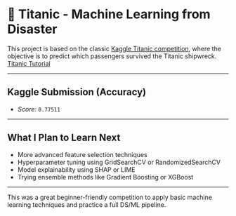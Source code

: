 # 🚢 Titanic - Machine Learning from Disaster

This project is based on the classic [Kaggle Titanic competition](https://www.kaggle.com/competitions/titanic), where the objective is to predict which passengers survived the Titanic shipwreck.
[Titanic Tutorial](https://www.kaggle.com/code/alexisbcook/titanic-tutorial/notebook)

---

## Kaggle Submission (Accuracy)
- *Score:* `0.77511`

---

##  What I Plan to Learn Next 
- More advanced feature selection techniques
- Hyperparameter tuning using GridSearchCV or RandomizedSearchCV
- Model explainability using SHAP or LIME
- Trying ensemble methods like Gradient Boosting or XGBoost

---

This was a great beginner-friendly competition to apply basic machine learning techniques and practice a full DS/ML pipeline.
